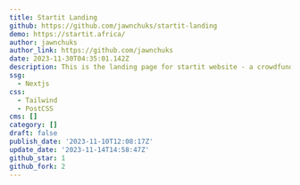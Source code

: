 ```yaml
---
title: Startit Landing
github: https://github.com/jawnchuks/startit-landing
demo: https://startit.africa/
author: jawnchuks
author_link: https://github.com/jawnchuks
date: 2023-11-30T04:35:01.142Z
description: This is the landing page for startit website - a crowdfunding site
ssg:
  - Nextjs
css:
  - Tailwind
  - PostCSS
cms: []
category: []
draft: false
publish_date: '2023-11-10T12:08:17Z'
update_date: '2023-11-14T14:58:47Z'
github_star: 1
github_fork: 2
---
```


